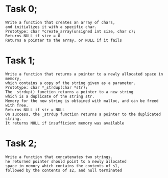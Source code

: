 # Task 0;
    Write a function that creates an array of chars,
    and initializes it with a specific char.
    Prototype: char *create_array(unsigned int size, char c);
    Returns NULL if size = 0
    Returns a pointer to the array, or NULL if it fails

# Task 1;
    Write a function that returns a pointer to a newly allocated space in memory,
    which contains a copy of the string given as a parameter.
    Prototype: char *_strdup(char *str);
    The _strdup() function returns a pointer to a new string
    which is a duplicate of the string str. 
    Memory for the new string is obtained with malloc, and can be freed with free.
    Returns NULL if str = NULL
    On success, the _strdup function returns a pointer to the duplicated string. 
    It returns NULL if insufficient memory was available

# Task 2;
    Write a function that concatenates two strings.
    he returned pointer should point to a newly allocated
    space in memory which contains the contents of s1,
    followed by the contents of s2, and null terminated


    